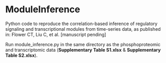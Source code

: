# ModuleInference
Python code to reproduce the correlation-based inference of regulatory signaling and transcriptional modules from time-series data, as published in: Flower CT, Liu C, et al. [manuscript pending]

Run module_inference.py in the same directory as the phosphoproteomic and transcriptomic data (**Supplementary Table S1.xlsx** & **Supplementary Table S2.xlsx**).
